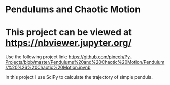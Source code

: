 # Pendulums and Chaotic Motion
# This project can be viewed at https://nbviewer.jupyter.org/ 
Use the following project link: https://github.com/pinech/Py-Projects/blob/master/Pendulums%20and%20Chaotic%20Motion/Pendulums%20%26%20Chaotic%20Motion.ipynb 


In this project I use SciPy to calculate the trajectory of simple pendula.

